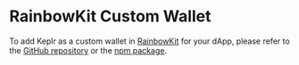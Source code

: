 # RainbowKit Custom Wallet

To add Keplr as a custom wallet in [RainbowKit](https://rainbowkit.com/) for your dApp, please refer to the [GitHub repository](https://github.com/chainapsis/keplr-rainbow-connector/blob/main/packages/rainbow-connector/README.md) or the [npm package](https://www.npmjs.com/package/@keplr-wallet/rainbow-connector).